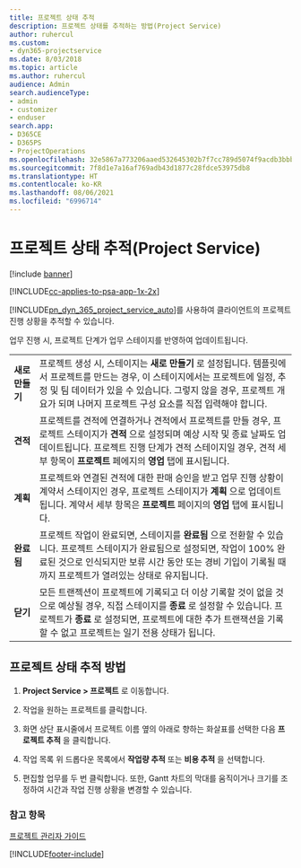 ```yaml
---
title: 프로젝트 상태 추적
description: 프로젝트 상태를 추적하는 방법(Project Service)
author: ruhercul
ms.custom:
- dyn365-projectservice
ms.date: 8/03/2018
ms.topic: article
ms.author: ruhercul
audience: Admin
search.audienceType:
- admin
- customizer
- enduser
search.app:
- D365CE
- D365PS
- ProjectOperations
ms.openlocfilehash: 32e5867a773206aaed532645302b7f7cc789d5074f9acdb3bbb95acf8492d25e
ms.sourcegitcommit: 7f8d1e7a16af769adb43d1877c28fdce53975db8
ms.translationtype: HT
ms.contentlocale: ko-KR
ms.lasthandoff: 08/06/2021
ms.locfileid: "6996714"
---
```

# <a name="track-a-projects-status-project-service"></a>프로젝트 상태 추적(Project Service) 

[!include [banner](../includes/psa-now-project-operations.md)]

[!INCLUDE[cc-applies-to-psa-app-1x-2x](../includes/cc-applies-to-psa-app-1x-2x.md)]

[!INCLUDE[pn_dyn_365_project_service_auto](../includes/pn-dyn-365-project-service-auto.md)]를 사용하여 클라이언트의 프로젝트 진행 상황을 추적할 수 있습니다.  

업무 진행 시, 프로젝트 단계가 업무 스테이지를 반영하여 업데이트됩니다.  


|              |                                                                                                                                                                                                                                                                                                  |
|--------------|--------------------------------------------------------------------------------------------------------------------------------------------------------------------------------------------------------------------------------------------------------------------------------------------------|
|   **새로 만들기**    | 프로젝트 생성 시, 스테이지는 **새로 만들기** 로 설정됩니다. 템플릿에서 프로젝트를 만드는 경우, 이 스테이지에서는 프로젝트에 일정, 추정 및 팀 데이터가 있을 수 있습니다. 그렇지 않을 경우, 프로젝트 개요가 되며 나머지 프로젝트 구성 요소를 직접 입력해야 합니다. |
|  **견적**   |      프로젝트를 견적에 연결하거나 견적에서 프로젝트를 만들 경우, 프로젝트 스테이지가 **견적** 으로 설정되며 예상 시작 및 종료 날짜도 업데이트됩니다. 프로젝트 진행 단계가 견적 스테이지일 경우, 견적 세부 항목이 **프로젝트** 페에지의 **영업** 탭에 표시됩니다.      |
|   **계획**   |                                     프로젝트와 연결된 견적에 대한 판매 승인을 받고 업무 진행 상황이 계약서 스테이지인 경우, 프로젝트 스테이지가 **계획** 으로 업데이트됩니다. 계약서 세부 항목은 **프로젝트** 페이지의 **영업** 탭에 표시됩니다.                                      |
| **완료됨** |                    프로젝트 작업이 완료되면, 스테이지를 **완료됨** 으로 전환할 수 있습니다. 프로젝트 스테이지가 완료됨으로 설정되면, 작업이 100% 완료된 것으로 인식되지만 보류 시간 동안 또는 경비 기입이 기록될 때까지 프로젝트가 열려있는 상태로 유지됩니다.                     |
|  **닫기**   |           모든 트랜젝션이 프로젝트에 기록되고 더 이상 기록할 것이 없을 것으로 예상될 경우, 직접 스테이지를 **종료** 로 설정할 수 있습니다. 프로젝트가 **종료** 로 설정되면, 프로젝트에 대한 추가 트랜잭션을 기록할 수 없고 프로젝트는 일기 전용 상태가 됩니다.           |

## <a name="to-track-a-projects-status"></a>프로젝트 상태 추적 방법  

1.  **Project Service > 프로젝트** 로 이동합니다.  

2.  작업을 원하는 프로젝트를 클릭합니다.  

3.  화면 상단 표시줄에서 프로젝트 이름 옆의 아래로 향하는 화살표를 선택한 다음 **프로젝트 추적** 을 클릭합니다.  

4.  작업 목록 위 드롭다운 목록에서 **작업량 추적** 또는 **비용 추적** 을 선택합니다.  

5.  편집할 업무를 두 번 클릭합니다. 또한, Gantt 차트의 막대를 움직이거나 크기를 조정하여 시간과 작업 진행 상황을 변경할 수 있습니다.  

### <a name="see-also"></a>참고 항목  
 [프로젝트 관리자 가이드](../psa/project-manager-guide.md)


[!INCLUDE[footer-include](../includes/footer-banner.md)]